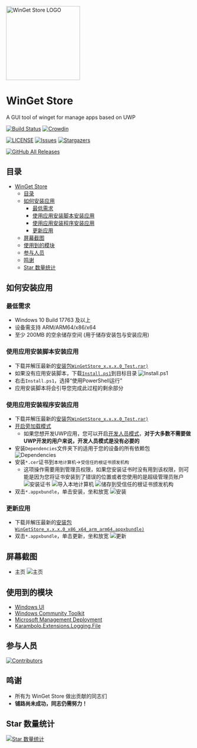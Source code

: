 <img alt="WinGet Store LOGO" src="logo.png" width="200px"/>

# WinGet Store
A GUI tool of winget for manage apps based on UWP

[![Build Status](https://github.com/wherewhere/WinGet-Store/actions/workflows/build-and-package.yml/badge.svg)](https://github.com/wherewhere/WinGet-Store/actions/workflows/build-and-package.yml "Build Status")
[![Crowdin](https://badges.crowdin.net/winget-store/localized.svg)](https://crowdin.com/project/winget-store "Crowdin")

[![LICENSE](https://img.shields.io/github/license/wherewhere/WinGet-Store.svg?label=License&style=flat-square)](https://github.com/wherewhere/WinGet-Store/blob/master/LICENSE "LICENSE")
[![Issues](https://img.shields.io/github/issues/wherewhere/WinGet-Store.svg?label=Issues&style=flat-square)](https://github.com/wherewhere/WinGet-Store/issues "Issues")
[![Stargazers](https://img.shields.io/github/stars/wherewhere/WinGet-Store.svg?label=Stars&style=flat-square)](https://github.com/wherewhere/WinGet-Store/stargazers "Stargazers")

[![GitHub All Releases](https://img.shields.io/github/downloads/wherewhere/WinGet-Store/total.svg?label=DOWNLOAD&logo=github&style=for-the-badge)](https://github.com/wherewhere/WinGet-Store/releases/latest "GitHub All Releases")

## 目录
- [WinGet Store](#winget-store)
  - [目录](#目录)
  - [如何安装应用](#如何安装应用)
    - [最低需求](#最低需求)
    - [使用应用安装脚本安装应用](#使用应用安装脚本安装应用)
    - [使用应用安装程序安装应用](#使用应用安装程序安装应用)
    - [更新应用](#更新应用)
  - [屏幕截图](#屏幕截图)
  - [使用到的模块](#使用到的模块)
  - [参与人员](#参与人员)
  - [鸣谢](#鸣谢)
  - [Star 数量统计](#star-数量统计)

## 如何安装应用
### 最低需求
- Windows 10 Build 17763 及以上
- 设备需支持 ARM/ARM64/x86/x64
- 至少 200MB 的空余储存空间 (用于储存安装包与安装应用)

### 使用应用安装脚本安装应用
- 下载并解压最新的[安装包`WinGetStore_x.x.x.0_Test.rar)`](https://github.com/wherewhere/WinGet-Store/releases/latest "下载安装包")
- 如果没有应用安装脚本，下载[`Install.ps1`](Install.ps1)到目标目录
![Install.ps1](Images/Guides/Snipaste_2019-10-12_22-49-11.png)
- 右击`Install.ps1`，选择“使用PowerShell运行”
- 应用安装脚本将会引导您完成此过程的剩余部分

### 使用应用安装程序安装应用
- 下载并解压最新的[安装包`WinGetStore_x.x.x.0_Test.rar)`](https://github.com/wherewhere/WinGet-Store/releases/latest "下载安装包")
- [开启旁加载模式](https://www.windowscentral.com/how-enable-windows-10-sideload-apps-outside-store)
  - 如果您想开发UWP应用，您可以开启[开发人员模式](https://docs.microsoft.com/zh-cn/windows/uwp/get-started/enable-your-device-for-development)，**对于大多数不需要做UWP开发的用户来说，开发人员模式是没有必要的**
- 安装`Dependencies`文件夹下的适用于您的设备的所有依赖包
![Dependencies](Images/Guides/Snipaste_2019-10-13_15-51-33.png)
- 安装`*.cer`证书到`本地计算机`→`受信任的根证书颁发机构`
  - 这项操作需要用到管理员权限，如果您安装证书时没有用到该权限，则可能是因为您将证书安装到了错误的位置或者您使用的是超级管理员账户
  ![安装证书](Images/Guides/Snipaste_2019-10-12_22-46-37.png)
  ![导入本地计算机](Images/Guides/Snipaste_2019-10-19_15-28-58.png)
  ![储存到受信任的根证书颁发机构](Images/Guides/Snipaste_2019-10-20_23-36-44.png)
- 双击`*.appxbundle`，单击安装，坐和放宽
![安装](Images/Guides/Snipaste_2019-10-13_12-42-40.png)

### 更新应用
- 下载并解压最新的[安装包`WinGetStore_x.x.x.0_x86_x64_arm_arm64.appxbundle)`](https://github.com/wherewhere/WinGet-Store/releases/latest "下载安装包")
- 双击`*.appxbundle`，单击更新，坐和放宽
![更新](Images/Guides/Snipaste_2019-10-13_16-01-09.png)

## 屏幕截图
- 主页
![主页](Images/Screenshots/Snipaste_2023-05-10_14-37-07.png)

## 使用到的模块
- [Windows UI](https://github.com/microsoft/microsoft-ui-xaml "Windows UI")
- [Windows Community Toolkit](https://github.com/CommunityToolkit/Windows "Windows Community Toolkit")
- [Microsoft Management Deployment](https://github.com/microsoft/winget-cli "Microsoft Management Deployment")
- [Karambolo.Extensions.Logging.File](https://github.com/adams85/filelogger "File Logger")

## 参与人员
[![Contributors](https://contrib.rocks/image?repo=wherewhere/WinGet-Store)](https://github.com/wherewhere/WinGet-Store/graphs/contributors "Contributors")

## 鸣谢
- 所有为 WinGet Store 做出贡献的同志们
- **铺路尚未成功，同志仍需努力！**

## Star 数量统计
[![Star 数量统计](https://starchart.cc/wherewhere/WinGet-Store.svg?variant=adaptive)](https://github.com/wherewhere/WinGet-Store/stargazers "Star 数量统计")
